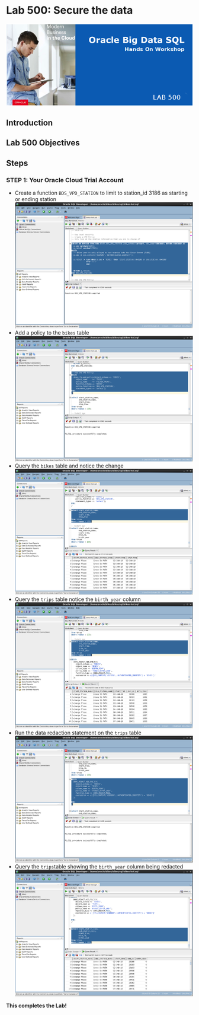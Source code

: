 # Lab 500: Secure the data

  ![](images/500/Title-500.png)

## Introduction

## Lab 500 Objectives



## Steps

### **STEP 1:** Your Oracle Cloud Trial Account
- Create a function `BDS_VPD_STATION` to limit to station_id 3186 as starting or ending station
![](images/500/001.png)
- Add a policy to the `bikes` table
![](images/500/002.png)
- Query the `bikes` table and notice the change
![](images/500/003.png)
- Query the `trips` table 
notice the `birth_year` column
![](images/500/004.png)
- Run the data redaction statement on the `trips` table
![](images/500/005.png)
- Query the `trips`table showing the `birth_year` column being redacted
![](images/500/006.png)


**This completes the Lab!**
